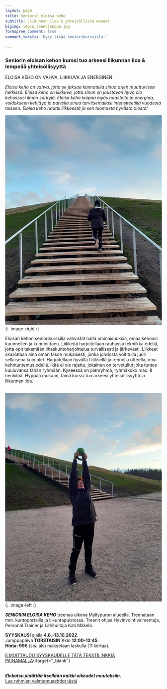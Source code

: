 ```yaml
---
layout: page
title: Seniorin eloisa keho
subtitle: Liikunnan iloa & yhteisöllistä menoa!
bigimg: img/a_sennujumppa.jpg
formspree_comment: true
comment_teksti: 'Kysy lisää seniorikurssista:'

---
```

### **Seniorin eloisan kehon kurssi**  tuo arkeesi liikunnan iloa & lempeää yhteisöllisyyttä

<p></p>
<p class="otsikkolistapalkki">
ELOISA KEHO ON VAHVA, LIIKKUVA JA ENERGINEN
</p>

_Eloisa keho on vahva, jotta se jaksaa kannatella sinua arjen muuttuvissa hetkissä.
Eloisa keho on liikkuva, jotta sinun on joustavan hyvä olo kehossasi ilman särkyjä.
Eloisa keho kaipaa myös haasteita ja energiaa, voidakseen kehittyä ja palvella sinua tarvitsemallasi intensiteetillä
vuodesta toiseen. Eloisa keho nauttii liikkeestä ja sen tuomasta hyvästä olosta!_

![pienryhmä](/img/sennukurssi1.jpg "Eloisan kehon senioritreenit"){: .image-right :}

Eloisan kehon seniorikurssilla vahvistat näitä ominaisuuksia, omaa kehoasi kuunnellen ja kunnioittaen. Liikkeitä harjoitellaan rauhassa tekniikka edellä, jotta opit tekemään lihaskuntoharjoittelua turvallisesti ja järkevästi. Liikkeet skaalataan aina oman tason mukaisesti, jonka johdosta voit tulla juuri sellaisena kuin olet. Harjoitellaan hyvällä fiiliksellä ja rennolla otteella, oma kehotuntemus edellä. Ikää ei ole rajattu, jokainen on tervetullut joka tuntee kuuluvansa tähän ryhmään. Kyseessä on pienryhmä, ryhmäkoko max. 8 henkilöä. Hyppää mukaan, tämä kurssi tuo arkeesi yhteisöllisyyttä ja liikunnan iloa.  <br/><br/>

![Pienryhmätreeni](/img/sennukurssi2.jpg "seniorin eloisa keho"){: .image-left :}  

***SENIORIN ELOISA KEHO***
treenaa ulkona Myllypuron alueella. Treenataan mm. kuntoportailla ja liikuntapuistossa. Treenit ohjaa Hyvinvointivalmentaja, Personal Trainer ja Lähihoitaja Kati Mäkelä.

**SYYSKAUSI** ajalla **4.8.-13.10.2022**.  
Jumppapäivä **TORSTAISIN** Kklo **12:00-12:45**.  
**Hinta: 99€** (sis. alv) maksetaan laskulla (11 kertaa).  

[ILMOITTAUDU SYYSKAUDELLE TÄTÄ TEKSTILINKKIÄ PAINAMALLA](https://forms.gle/4qzcpqpuDJ2EMsbK7){:target="_blank"} 
<br/><br/>

**_Elokatsu pidättää itsellään kaikki oikeudet muutoksiin._**  
[Lue ryhmien valmennusehdot tästä](/valmennusehdot)